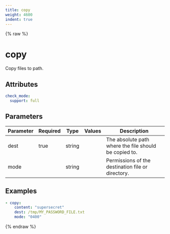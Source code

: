 ```yaml
---
title: copy
weight: 4600
indent: true
---
```


{% raw %}
# copy

Copy files to path.

## Attributes

```yaml
check_mode:
  support: full
```

## Parameters

| Parameter | Required | Type   | Values | Description                                           |
|-----------|----------|--------|--------|-------------------------------------------------------|
| dest      | true     | string |        | The absolute path where the file should be copied to. |
| mode      |          | string |        | Permissions of the destination file or directory.     |

## Examples

```yaml
- copy:
    content: "supersecret"
    dest: /tmp/MY_PASSWORD_FILE.txt
    mode: "0400"
```

{% endraw %}